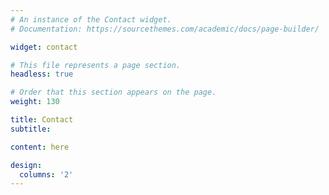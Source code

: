 ```yaml
---
# An instance of the Contact widget.
# Documentation: https://sourcethemes.com/academic/docs/page-builder/

widget: contact

# This file represents a page section.
headless: true

# Order that this section appears on the page.
weight: 130

title: Contact
subtitle: 

content: here

design:
  columns: '2'
---
```


